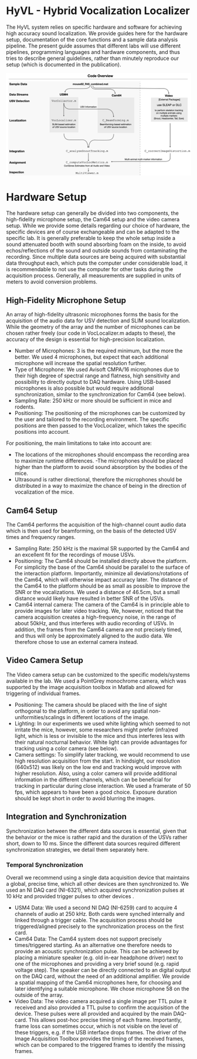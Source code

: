 # HyVL - Hybrid Vocalization Localizer
The HyVL system relies on specific hardware and software for achieving high accuracy sound localization. We provide guides here for the hardware setup, documentation of the core functions and a sample data analysis pipeline. The present guide assumes that different labs will use different pipelines, programming languages and hardware components, and thus tries to describe general guidelines, rather than minutely reproduce our setup (which is documented in the publication). 

![](SystemOverview.png)

# Hardware Setup
The hardware setup can generally be divided into two components, the high-fidelity microphone setup, the Cam64 setup and the video camera setup. While we provide some details regarding our choice of hardware, the specific devices are of course exchangeable and can be adapted to the specific lab. 
It is generally preferable to keep the whole setup inside a sound attenuated booth with sound absorbing foam on the inside, to avoid echos/reflections of the sound and outside sounds from contaminating the recording.
Since multiple data sources are being acquired with substantial data throughput each, which puts the computer under considerable load, it is recommendable to not use the computer for other tasks during the acquisition process.
Generally, all measurements are supplied in units of meters to avoid conversion problems.

## High-Fidelity Microphone Setup
An array of high-fidelity ultrasonic microphones forms the basis for the acquisition of the audio data for USV detection and SLIM sound localization. While the geometry of the array and the number of microphones can be chosen rather freely (our code in VocLocalizer.m adapts to these), the accuracy of the design is essential for high-precision localization. 
- Number of Microphones: 3 is the required minimum, but the more the better. We used 4 microphones, but expect that each additional microphone will increase the spatial resolution further.
- Type of Microphone: We used Avisoft CMPA/16 microphones due to their high degree of spectral range and flatness, high sensitivity and possibility to directly output to DAQ hardware. Using USB-based microphones is also possible but would require additional synchronization, similar to the synchronization for Cam64 (see below). 
- Sampling Rate: 250 kHz or more should be sufficient in mice and rodents.
- Positioning: The positioning of the microphones can be customized by the user and tailored to the recording environment. The specific positions are then passed to the VocLocalizer, which takes the specific positions into account.

For positioning, the main limitations to take into account are: 
  - The locations of the microphones should encompass the recording area to maximize runtime differences.
   -The microphones should be placed higher than the platform to avoid sound absorption by the bodies of the mice.
  - Ultrasound is rather directional, therefore the microphones should be distributed in a way to maximize the chance of being in the direction of vocalization of the mice.

## Cam64 Setup
The Cam64 performs the acquisition of the high-channel count audio data which is then used for beamforming, on the basis of the detected USV times and frequency ranges.
- Sampling Rate: 250 kHz is the maximal SR supported by the Cam64 and an excellent fit for the recordings of mouse USVs.
- Positioning: The Cam64 should be installed directly above the platform. For simplicity the base of the Cam64 should be parallel to the surface of the interaction platform. Importantly, minimize all deviations/rotations of the Cam64, which will otherwise impact accuracy later. The distance of the Cam64 to the platform should be as small as possible to improve the SNR or the vocalizations. We used a distance of 46.5cm, but a small distance would likely have resulted in better SNR of the USVs.
- Cam64 internal camera: The camera of the Cam64 is in principle able to provide images for later video tracking. We, however, noticed that the camera acquisition creates a high-frequency noise, in the range of about 50kHz, and thus interferes with audio recording of USVs. In addition, the frames from the Cam64 camera are not precisely timed, and thus will only be approximately aligned to the audio data. We therefore chose to use an external camera instead.

## Video Camera Setup
The Video camera setup can be customized to the specific models/systems available in the lab. We used a PointGrey monochrome camera, which was supported by the image acquisition toolbox in Matlab and allowed for triggering of individual frames.
- Positioning: The camera should be placed with the line of sight orthogonal to the platform, in order to avoid any spatial non-uniformities/scalings in different locations of the image.
- Lighting: In our experiments we used white lighting which seemed to not irritate the mice, however, some researchers might prefer (infra)red light, which is less or invisible to the mice and thus interferes less with their natural nocturnal behavior. White light can provide advantages for tracking using a color camera (see below).
- Camera settings: To simplify later tracking, we would recommend to use high resolution acquisition from the start. In hindsight, our resolution (640x512) was likely on the low end and tracking would improve with higher resolution. Also, using a color camera will provide additional information in the different channels, which can be beneficial for tracking in particular during close interaction. We used a framerate of 50 fps, which appears to have been a good choice. Exposure duration should be kept short in order to avoid blurring the images.

## Integration and Synchronization
Synchronization between the different data sources is essential, given that the behavior or the mice is rather rapid and the duration of the USVs rather short, down to 10 ms. Since the different data sources required different synchronization strategies, we detail them separately here.

### Temporal Synchronization
Overall we recommend using a single data acquisition device that maintains a global, precise time, which all other devices are then synchronized to. We used an NI DAQ card (NI-6321), which acquired synchronization pulses at 10 kHz and provided trigger pulses to other devices . 
- USM4 Data: We used a second NI DAQ (NI-6259) card to acquire 4 channels of audio at 250 kHz. Both cards were synched internally and linked through a trigger cable. The acquisition process should be triggered/aligned precisely to the synchronization process on the first card.
- Cam64 Data: The Cam64 system does not support precisely times/triggered starting. As an alternative one therefore needs to provide an acoustic synchronization pulse. This can be achieved by placing a miniature speaker (e.g. old in-ear headphone driver) next to one of the microphones and providing a very brief sound (e.g. rapid voltage step). The speaker can be directly connected to an digital output on the DAQ card, without the need of an additional amplifier. We provide a spatial mapping of the Cam64 microphones here, for choosing and later identifying a suitable microphone. We chose microphone 58 on the outside of the array.
- Video Data: The video camera acquired a single image per TTL pulse it received and also provided a TTL pulse to confirm the acquisition of the device. These pulses were all provided and acquired by the main DAQ-card. This allows post-hoc precise timing of each frame. Importantly, frame loss can sometimes occur, which is not visible on the level of these triggers, e.g. if the USB interface drops frames. The driver of the Image Acquisition Toolbox provides the timing of the received frames, which can be compared to the triggered frames to identify the missing frames.

